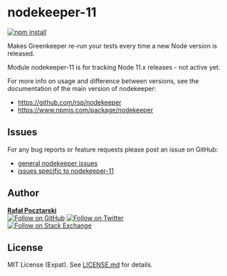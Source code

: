 # nodekeeper-11

[![npm install][install-img]][npm-url]

[npm-url]: https://www.npmjs.com/package/nodekeeper-11
[github-url]: https://github.com/rsp/nodekeeper-11
[readme-url]: https://github.com/rsp/nodekeeper-11#readme
[issues-main-url]: https://github.com/rsp/nodekeeper/issues
[issues-ver-url]: https://github.com/rsp/nodekeeper-11/issues
[license-url]: https://github.com/rsp/nodekeeper-11/blob/master/LICENSE.md
[travis-url]: https://travis-ci.org/rsp/nodekeeper-11
[travis-img]: https://travis-ci.org/rsp/nodekeeper-11.svg?branch=master
[snyk-url]: https://snyk.io/test/github/rsp/nodekeeper-11
[snyk-img]: https://snyk.io/test/github/rsp/nodekeeper-11/badge.svg
[david-url]: https://david-dm.org/rsp/nodekeeper-11
[david-img]: https://david-dm.org/rsp/nodekeeper-11/status.svg
[install-img]: https://nodei.co/npm/nodekeeper-11.png?compact=true
[downloads-img]: https://img.shields.io/npm/dt/nodekeeper-11.svg
[license-img]: https://img.shields.io/npm/l/nodekeeper-11.svg
[stats-url]: http://npm-stat.com/charts.html?package=nodekeeper-11
[github-follow-url]: https://github.com/rsp
[github-follow-img]: https://img.shields.io/github/followers/rsp.svg?style=social&label=Follow
[twitter-follow-url]: https://twitter.com/intent/follow?screen_name=pocztarski
[twitter-follow-img]: https://img.shields.io/twitter/follow/pocztarski.svg?style=social&label=Follow
[stackoverflow-url]: https://stackoverflow.com/users/613198/rsp
[stackexchange-url]: https://stackexchange.com/users/303952/rsp
[stackexchange-img]: https://stackexchange.com/users/flair/303952.png

Makes Greenkeeper re-run your tests every time a new Node version is released.

Module nodekeeper-11 is for tracking Node 11.x releases - not active yet.

For more info on usage and difference between versions,
see the documentation of the main version of nodekeeper:

* https://github.com/rsp/nodekeeper
* https://www.npmjs.com/package/nodekeeper

Issues
------
For any bug reports or feature requests
please post an issue on GitHub:

* [general nodekeeper issues][issues-main-url]
* [issues specific to nodekeeper-11][issues-ver-url]

Author
------
[**Rafał Pocztarski**](https://pocztarski.com/)
<br/>
[![Follow on GitHub][github-follow-img]][github-follow-url]
[![Follow on Twitter][twitter-follow-img]][twitter-follow-url]
<br/>
[![Follow on Stack Exchange][stackexchange-img]][stackoverflow-url]

License
-------
MIT License (Expat). See [LICENSE.md](LICENSE.md) for details.
